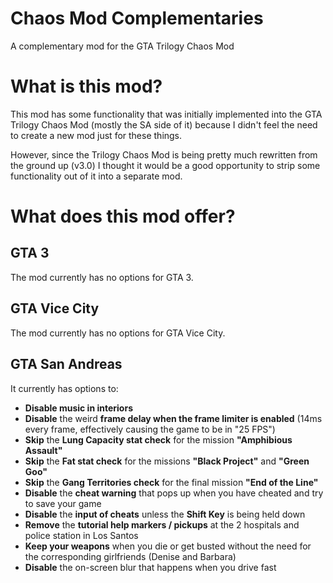 # Chaos Mod Complementaries
A complementary mod for the GTA Trilogy Chaos Mod

# What is this mod?
This mod has some functionality that was initially implemented into the GTA Trilogy Chaos Mod (mostly the SA side of it)
because I didn't feel the need to create a new mod just for these things.

However, since the Trilogy Chaos Mod is being pretty much rewritten from the ground up (v3.0) I thought it would be a good
opportunity to strip some functionality out of it into a separate mod.

# What does this mod offer?

## GTA 3
The mod currently has no options for GTA 3.

## GTA Vice City
The mod currently has no options for GTA Vice City.

## GTA San Andreas
It currently has options to:
- **Disable music in interiors**
- **Disable** the weird **frame delay when the frame limiter is enabled** (14ms every frame, effectively causing the game to be in "25 FPS")
- **Skip** the **Lung Capacity stat check** for the mission **"Amphibious Assault"**
- **Skip** the **Fat stat check** for the missions **"Black Project"** and **"Green Goo"**
- **Skip** the **Gang Territories check** for the final mission **"End of the Line"**
- **Disable** the **cheat warning** that pops up when you have cheated and try to save your game
- **Disable** the **input of cheats** unless the **Shift Key** is being held down
- **Remove** the **tutorial help markers / pickups** at the 2 hospitals and police station in Los Santos
- **Keep your weapons** when you die or get busted without the need for the corresponding girlfriends (Denise and Barbara)
- **Disable** the on-screen blur that happens when you drive fast
